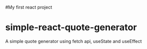 #My first react project
# simple-react-quote-generator

A simple quote generator using fetch api, useState and useEffect
